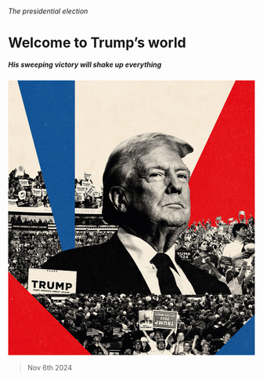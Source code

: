 ###### The presidential election

# Welcome to Trump’s world 

##### His sweeping victory will shake up everything 

![image](images/20241109_LDD001_FH.jpg) 

> Nov 6th 2024 


